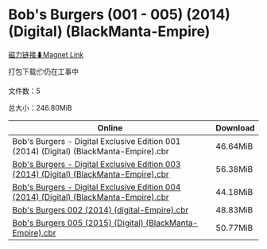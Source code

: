 # Bob's Burgers (001 - 005) (2014) (Digital) (BlackManta-Empire)

[磁力链接⬇Magnet Link](magnet:?xt=urn:btih:243c8450db6e75757e7e5f23db71f238a2775bb8&dn=Bob%27s%20Burgers%20%28001%20-%20005%29%20%282014%29%20%28Digital%29%20%28BlackManta-Empire%29)

打包下载📦仍在工事中

文件数：5

总大小：246.80MiB

Online | Download
--- | ---
Bob's Burgers - Digital Exclusive Edition 001 (2014) (Digital) (BlackManta-Empire).cbr | 46.64MiB
[Bob's Burgers - Digital Exclusive Edition 003 (2014) (Digital) (BlackManta-Empire).cbr](https://github.com/alicewish/markdown/blob/master/comic/Bobs-Burgers-Digital-Exclusive-Edition-003-2014-Digital-BlackManta-Empire-cbr.md) | 56.38MiB
[Bob's Burgers - Digital Exclusive Edition 004 (2014) (Digital) (BlackManta-Empire).cbr](https://github.com/alicewish/markdown/blob/master/comic/Bobs-Burgers-Digital-Exclusive-Edition-004-2014-Digital-BlackManta-Empire-cbr.md) | 44.18MiB
[Bob's Burgers 002 (2014) (digital-Empire).cbr](https://github.com/alicewish/markdown/blob/master/comic/Bobs-Burgers-002-2014-digital-Empire-cbr.md) | 48.83MiB
[Bob's Burgers 005 (2015) (Digital) (BlackManta-Empire).cbr](https://github.com/alicewish/markdown/blob/master/comic/Bobs-Burgers-005-2015-Digital-BlackManta-Empire-cbr.md) | 50.77MiB